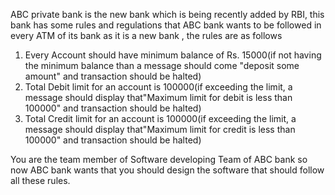 ABC private bank is the new bank which is being recently added by RBI, this bank has some rules and regulations that ABC 
bank wants to be followed in every ATM of its bank as it is a new bank , the rules are as follows
1. Every Account should have minimum balance of Rs. 15000(if not having the minimum balance than a message should come "deposit some amount"
   and transaction should be halted)
2. Total Debit limit for an account is 100000(if exceeding the limit, a message should display that"Maximum limit for debit is
   less than 100000" and transaction should be halted)
3. Total Credit limit for an account is 100000(if exceeding the limit, a message should display that"Maximum limit for credit is
   less than 100000" and transaction should be halted)

You are the team member of Software developing Team of ABC bank so now ABC bank wants that you should design the software
that should follow all these rules.